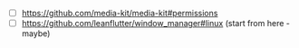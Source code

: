 - [ ] https://github.com/media-kit/media-kit#permissions
- [ ] https://github.com/leanflutter/window_manager#linux (start from here - maybe)